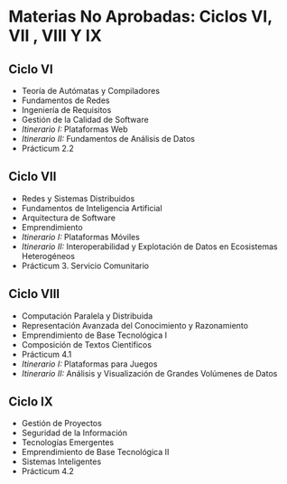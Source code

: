 # Materias No Aprobadas: Ciclos VI, VII , VIII Y IX

## Ciclo VI

- Teoría de Autómatas y Compiladores
- Fundamentos de Redes
- Ingeniería de Requisitos
- Gestión de la Calidad de Software
- *Itinerario I:* Plataformas Web
- *Itinerario II:* Fundamentos de Análisis de Datos
- Prácticum 2.2

## Ciclo VII

- Redes y Sistemas Distribuidos
- Fundamentos de Inteligencia Artificial
- Arquitectura de Software
- Emprendimiento
- *Itinerario I:* Plataformas Móviles
- *Itinerario II:* Interoperabilidad y Explotación de Datos en Ecosistemas Heterogéneos
- Prácticum 3. Servicio Comunitario

## Ciclo VIII

- Computación Paralela y Distribuida
- Representación Avanzada del Conocimiento y Razonamiento
- Emprendimiento de Base Tecnológica I
- Composición de Textos Científicos
- Prácticum 4.1
- *Itinerario I:* Plataformas para Juegos
- *Itinerario II:* Análisis y Visualización de Grandes Volúmenes de Datos

## Ciclo IX

- Gestión de Proyectos
- Seguridad de la Información
- Tecnologías Emergentes
- Emprendimiento de Base Tecnológica II
- Sistemas Inteligentes
- Prácticum 4.2
